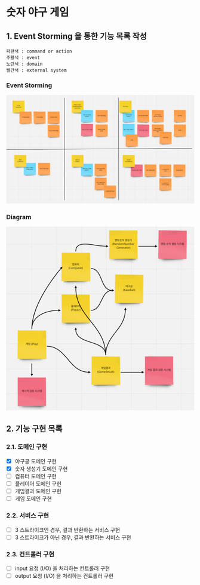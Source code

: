 # 숫자 야구 게임
## 1. Event Storming 을 통한 기능 목록 작성
```
파란색 : command or action
주황색 : event
노란색 : domain
빨간색 : external system
```
### Event Storming
![img.png](png/event_storming.png)
### Diagram
![img_1.png](png/diagram.png)

## 2. 기능 구현 목록
### 2.1. 도메인 구현
- [x] 야구공 도메인 구현
- [x] 숫자 생성기 도메인 구현
- [ ] 컴퓨터 도메인 구현
- [ ] 플레이어 도메인 구현 
- [ ] 게임결과 도메인 구현
- [ ] 게임 도메인 구현
### 2.2. 서비스 구현
- [ ] 3 스트라이크인 경우, 결과 반환하는 서비스 구현
- [ ] 3 스트라이크가 아닌 경우, 결과 반환하는 서비스 구현
### 2.3. 컨트롤러 구현
- [ ] input 요청 (I/O) 을 처리하는 컨트롤러 구현
- [ ] output 요청 (I/O) 을 처리하는 컨트롤러 구현